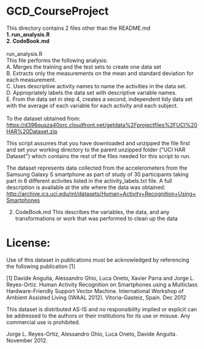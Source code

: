 GCD_CourseProject
=================
This directory contains 2 files other than the README.md <br>
<b>1. run_analysis.R</b><br>
<b>2. CodeBook.md</b><br>
<br>
run_analysis.R<br>
This file performs the following analysis:<br>
A. Merges the training and the test sets to create one data set <br>
B. Extracts only the measurements on the mean and standard deviation for each measurement.<br>
C. Uses descriptive activity names to name the activities in the data set.<br>
D. Appropriately labels the data set with descriptive variable names.<br>
E. From the data set in step 4, creates a second, independent tidy data set with the average of each variable for each activity and each subject.<br>
<br>
To the dataset obtained from: <br>
https://d396qusza40orc.cloudfront.net/getdata%2Fprojectfiles%2FUCI%20HAR%20Dataset.zip 

This script assumes that you have downloaded and unzipped the file first and set your working directory to the parent unzipped folder ("UCI HAR Dataset") which contains the rest of the files needed for this script to run.

The dataset represents data collected from the accelerometers from the Samsung Galaxy S smartphone as part of study of 30 participants taking part in 6 different activites listed in the activity_labels.txt file. A full description is available at the site where the data was obtained: 
http://archive.ics.uci.edu/ml/datasets/Human+Activity+Recognition+Using+Smartphones 


2. CodeBook.md
This describes the variables, the data, and any transformations or work that was performed to clean up the data

License:
========
Use of this dataset in publications must be acknowledged by referencing the following publication [1] 

[1] Davide Anguita, Alessandro Ghio, Luca Oneto, Xavier Parra and Jorge L. Reyes-Ortiz. Human Activity Recognition on Smartphones using a Multiclass Hardware-Friendly Support Vector Machine. International Workshop of Ambient Assisted Living (IWAAL 2012). Vitoria-Gasteiz, Spain. Dec 2012

This dataset is distributed AS-IS and no responsibility implied or explicit can be addressed to the authors or their institutions for its use or misuse. Any commercial use is prohibited.

Jorge L. Reyes-Ortiz, Alessandro Ghio, Luca Oneto, Davide Anguita. November 2012.
